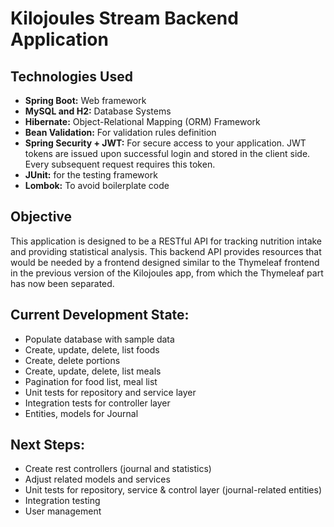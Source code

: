 # Kilojoules Stream Backend Application

## Technologies Used
- **Spring Boot:** Web framework
- **MySQL and H2:** Database Systems
- **Hibernate:** Object-Relational Mapping (ORM) Framework
- **Bean Validation:** For validation rules definition
- **Spring Security + JWT:** For secure access to your application. JWT tokens are issued upon successful login and stored in the client side. Every subsequent request requires this token.  
- **JUnit:** for the testing framework
- **Lombok:** To avoid boilerplate code

## Objective
This application is designed to be a RESTful API for tracking nutrition intake and providing statistical analysis. This backend API provides resources that would be needed by a frontend designed similar to the Thymeleaf frontend in the previous version of the Kilojoules app, from which the Thymeleaf part has now been separated.

## Current Development State:

- Populate database with sample data
- Create, update, delete, list foods
- Create, delete portions
- Create, update, delete, list meals
- Pagination for food list, meal list
- Unit tests for repository and service layer
- Integration tests for controller layer 
- Entities, models for Journal

## Next Steps:

- Create rest controllers (journal and statistics)
- Adjust related models and services
- Unit tests for repository, service & control layer (journal-related entities)
- Integration testing
- User management
